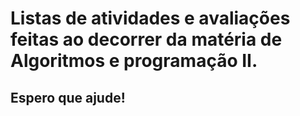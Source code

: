 # Listas de atividades e avaliações feitas ao decorrer da matéria de Algoritmos e programação II.
## Espero que ajude!
